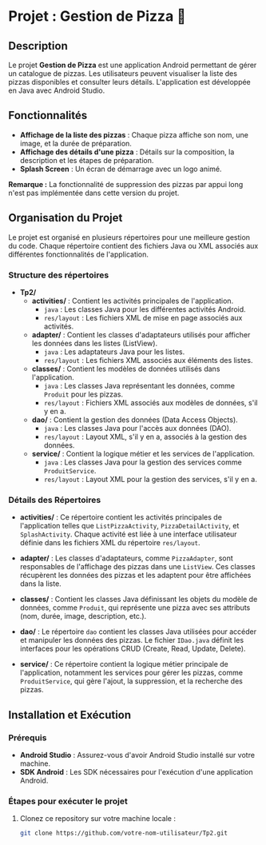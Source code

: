 # Projet : Gestion de Pizza 🍕

## Description

Le projet **Gestion de Pizza** est une application Android permettant de gérer un catalogue de pizzas. Les utilisateurs peuvent visualiser la liste des pizzas disponibles et consulter leurs détails. L'application est développée en Java avec Android Studio.

## Fonctionnalités

- **Affichage de la liste des pizzas** : Chaque pizza affiche son nom, une image, et la durée de préparation.
- **Affichage des détails d'une pizza** : Détails sur la composition, la description et les étapes de préparation.
- **Splash Screen** : Un écran de démarrage avec un logo animé.

**Remarque :** La fonctionnalité de suppression des pizzas par appui long n'est pas implémentée dans cette version du projet.

## Organisation du Projet

Le projet est organisé en plusieurs répertoires pour une meilleure gestion du code. Chaque répertoire contient des fichiers Java ou XML associés aux différentes fonctionnalités de l'application.

### Structure des répertoires

- **Tp2/**
  - **activities/** : Contient les activités principales de l'application.
    - `java` : Les classes Java pour les différentes activités Android.
    - `res/layout` : Les fichiers XML de mise en page associés aux activités.
  - **adapter/** : Contient les classes d'adaptateurs utilisés pour afficher les données dans les listes (ListView).
    - `java` : Les adaptateurs Java pour les listes.
    - `res/layout` : Les fichiers XML associés aux éléments des listes.
  - **classes/** : Contient les modèles de données utilisés dans l'application.
    - `java` : Les classes Java représentant les données, comme `Produit` pour les pizzas.
    - `res/layout` : Fichiers XML associés aux modèles de données, s'il y en a.
  - **dao/** : Contient la gestion des données (Data Access Objects).
    - `java` : Les classes Java pour l'accès aux données (DAO).
    - `res/layout` : Layout XML, s'il y en a, associés à la gestion des données.
  - **service/** : Contient la logique métier et les services de l'application.
    - `java` : Les classes Java pour la gestion des services comme `ProduitService`.
    - `res/layout` : Layout XML pour la gestion des services, s'il y en a.

### Détails des Répertoires

- **activities/** : Ce répertoire contient les activités principales de l'application telles que `ListPizzaActivity`, `PizzaDetailActivity`, et `SplashActivity`. Chaque activité est liée à une interface utilisateur définie dans les fichiers XML du répertoire `res/layout`.

- **adapter/** : Les classes d'adaptateurs, comme `PizzaAdapter`, sont responsables de l'affichage des pizzas dans une `ListView`. Ces classes récupèrent les données des pizzas et les adaptent pour être affichées dans la liste.

- **classes/** : Contient les classes Java définissant les objets du modèle de données, comme `Produit`, qui représente une pizza avec ses attributs (nom, durée, image, description, etc.).

- **dao/** : Le répertoire `dao` contient les classes Java utilisées pour accéder et manipuler les données des pizzas. Le fichier `IDao.java` définit les interfaces pour les opérations CRUD (Create, Read, Update, Delete).

- **service/** : Ce répertoire contient la logique métier principale de l'application, notamment les services pour gérer les pizzas, comme `ProduitService`, qui gère l'ajout, la suppression, et la recherche des pizzas.

## Installation et Exécution

### Prérequis

- **Android Studio** : Assurez-vous d'avoir Android Studio installé sur votre machine.
- **SDK Android** : Les SDK nécessaires pour l'exécution d'une application Android.

### Étapes pour exécuter le projet

1. Clonez ce repository sur votre machine locale :

   ```bash
   git clone https://github.com/votre-nom-utilisateur/Tp2.git
